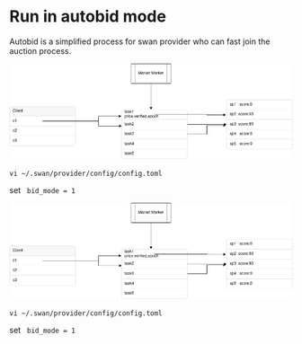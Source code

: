 # Run in autobid mode

Autobid is a simplified process for swan provider who can fast join the auction process.

![Task Distribution to multiple Swan Provider](<../../.gitbook/assets/image (25).png>)

```
vi ~/.swan/provider/config/config.toml
```

set `  bid_mode = 1  `





![Task Distribution to multiple Swan Provider](<../../.gitbook/assets/image (25).png>)

```
vi ~/.swan/provider/config/config.toml
```

set `  bid_mode = 1  `
